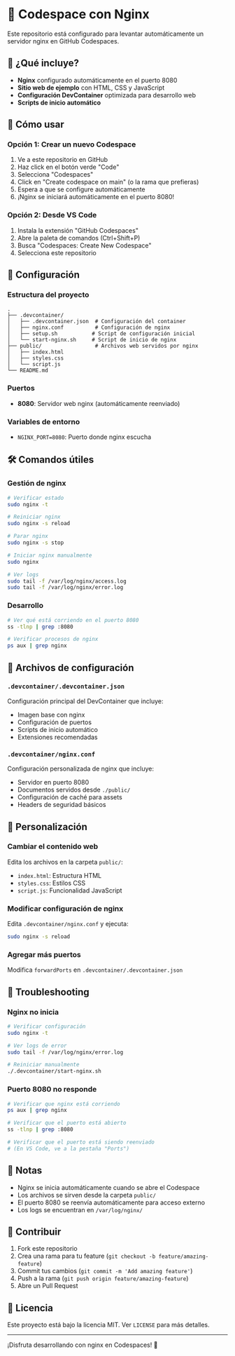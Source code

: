 # 🚀 Codespace con Nginx

Este repositorio está configurado para levantar automáticamente un servidor nginx en GitHub Codespaces.

## 🎯 ¿Qué incluye?

- **Nginx** configurado automáticamente en el puerto 8080
- **Sitio web de ejemplo** con HTML, CSS y JavaScript
- **Configuración DevContainer** optimizada para desarrollo web
- **Scripts de inicio automático**

## 🚀 Cómo usar

### Opción 1: Crear un nuevo Codespace
1. Ve a este repositorio en GitHub
2. Haz click en el botón verde "Code"
3. Selecciona "Codespaces"
4. Click en "Create codespace on main" (o la rama que prefieras)
5. Espera a que se configure automáticamente
6. ¡Nginx se iniciará automáticamente en el puerto 8080!

### Opción 2: Desde VS Code
1. Instala la extensión "GitHub Codespaces"
2. Abre la paleta de comandos (Ctrl+Shift+P)
3. Busca "Codespaces: Create New Codespace"
4. Selecciona este repositorio

## 🔧 Configuración

### Estructura del proyecto
```
.
├── .devcontainer/
│   ├── .devcontainer.json  # Configuración del container
│   ├── nginx.conf          # Configuración de nginx
│   ├── setup.sh           # Script de configuración inicial
│   └── start-nginx.sh     # Script de inicio de nginx
├── public/                 # Archivos web servidos por nginx
│   ├── index.html
│   ├── styles.css
│   └── script.js
└── README.md
```

### Puertos
- **8080**: Servidor web nginx (automáticamente reenviado)

### Variables de entorno
- `NGINX_PORT=8080`: Puerto donde nginx escucha

## 🛠️ Comandos útiles

### Gestión de nginx
```bash
# Verificar estado
sudo nginx -t

# Reiniciar nginx
sudo nginx -s reload

# Parar nginx
sudo nginx -s stop

# Iniciar nginx manualmente
sudo nginx

# Ver logs
sudo tail -f /var/log/nginx/access.log
sudo tail -f /var/log/nginx/error.log
```

### Desarrollo
```bash
# Ver qué está corriendo en el puerto 8080
ss -tlnp | grep :8080

# Verificar procesos de nginx
ps aux | grep nginx
```

## 📁 Archivos de configuración

### `.devcontainer/.devcontainer.json`
Configuración principal del DevContainer que incluye:
- Imagen base con nginx
- Configuración de puertos
- Scripts de inicio automático
- Extensiones recomendadas

### `.devcontainer/nginx.conf`
Configuración personalizada de nginx que incluye:
- Servidor en puerto 8080
- Documentos servidos desde `./public/`
- Configuración de caché para assets
- Headers de seguridad básicos

## 🎨 Personalización

### Cambiar el contenido web
Edita los archivos en la carpeta `public/`:
- `index.html`: Estructura HTML
- `styles.css`: Estilos CSS
- `script.js`: Funcionalidad JavaScript

### Modificar configuración de nginx
Edita `.devcontainer/nginx.conf` y ejecuta:
```bash
sudo nginx -s reload
```

### Agregar más puertos
Modifica `forwardPorts` en `.devcontainer/.devcontainer.json`

## 🐛 Troubleshooting

### Nginx no inicia
```bash
# Verificar configuración
sudo nginx -t

# Ver logs de error
sudo tail -f /var/log/nginx/error.log

# Reiniciar manualmente
./.devcontainer/start-nginx.sh
```

### Puerto 8080 no responde
```bash
# Verificar que nginx está corriendo
ps aux | grep nginx

# Verificar que el puerto está abierto
ss -tlnp | grep :8080

# Verificar que el puerto está siendo reenviado
# (En VS Code, ve a la pestaña "Ports")
```

## 📝 Notas

- Nginx se inicia automáticamente cuando se abre el Codespace
- Los archivos se sirven desde la carpeta `public/`
- El puerto 8080 se reenvía automáticamente para acceso externo
- Los logs se encuentran en `/var/log/nginx/`

## 🤝 Contribuir

1. Fork este repositorio
2. Crea una rama para tu feature (`git checkout -b feature/amazing-feature`)
3. Commit tus cambios (`git commit -m 'Add amazing feature'`)
4. Push a la rama (`git push origin feature/amazing-feature`)
5. Abre un Pull Request

## 📄 Licencia

Este proyecto está bajo la licencia MIT. Ver `LICENSE` para más detalles.

---

¡Disfruta desarrollando con nginx en Codespaces! 🎉